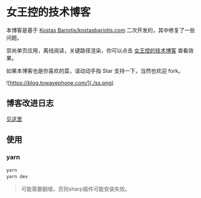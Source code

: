 # 女王控的技术博客

本博客是基于 [Kostas Bariotis/kostasbariotis.com](https://github.com/kbariotis/kostasbariotis.com) 二次开发的，其中修复了一些问题。

崇尚单页应用，离线阅读，关键路径渲染，你可以点击 [女王控的技术博客](https://blog.towavephone.com/) 查看效果。

如果本博客也是你喜欢的菜，请动动手指 Star 支持一下，当然也欢迎 fork。

![https://blog.towavephone.com/](./ss.png)

## 博客改进日志

[见这里](https://github.com/towavephone/GatsbyBlog/commits/master)

## 使用

### yarn

```bash
yarn
yarn dev
```

>可能需要翻墙，否则sharp插件可能安装失败。